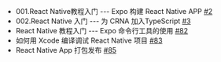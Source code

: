 - 001.React Native教程入门 --- Expo 构建 React Native APP [#2](https://github.com/felix-cao/Blog/issues/2)
- 002.React Native 入门 --- 为 CRNA 加入TypeScript [#3](https://github.com/felix-cao/Blog/issues/3)
- React Native 教程入门 --- Expo 命令行工具的使用 [#82](https://github.com/felix-cao/Blog/issues/82)
- 如何用 Xcode 编译调试 React Native 项目 [#83](https://github.com/felix-cao/Blog/issues/83)
- React Native App 打包发布 [#85](https://github.com/felix-cao/Blog/issues/85)
